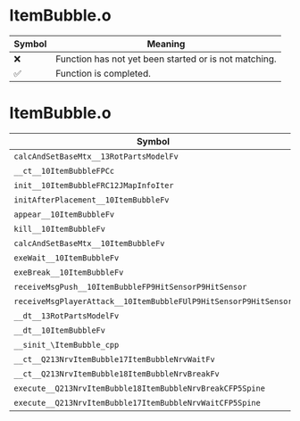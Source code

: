 # ItemBubble.o
| Symbol | Meaning 
| ------------- | ------------- 
| :x: | Function has not yet been started or is not matching. 
| :white_check_mark: | Function is completed. 


# ItemBubble.o
| Symbol | Decompiled? |
| ------------- | ------------- |
| `calcAndSetBaseMtx__13RotPartsModelFv` | :x: |
| `__ct__10ItemBubbleFPCc` | :x: |
| `init__10ItemBubbleFRC12JMapInfoIter` | :x: |
| `initAfterPlacement__10ItemBubbleFv` | :x: |
| `appear__10ItemBubbleFv` | :x: |
| `kill__10ItemBubbleFv` | :x: |
| `calcAndSetBaseMtx__10ItemBubbleFv` | :x: |
| `exeWait__10ItemBubbleFv` | :x: |
| `exeBreak__10ItemBubbleFv` | :x: |
| `receiveMsgPush__10ItemBubbleFP9HitSensorP9HitSensor` | :x: |
| `receiveMsgPlayerAttack__10ItemBubbleFUlP9HitSensorP9HitSensor` | :x: |
| `__dt__13RotPartsModelFv` | :x: |
| `__dt__10ItemBubbleFv` | :x: |
| `__sinit_\ItemBubble_cpp` | :x: |
| `__ct__Q213NrvItemBubble17ItemBubbleNrvWaitFv` | :x: |
| `__ct__Q213NrvItemBubble18ItemBubbleNrvBreakFv` | :x: |
| `execute__Q213NrvItemBubble18ItemBubbleNrvBreakCFP5Spine` | :x: |
| `execute__Q213NrvItemBubble17ItemBubbleNrvWaitCFP5Spine` | :x: |
